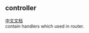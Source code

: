 ## controller
[中文文档](https://github.com/ruilisi/go-pangu/blob/master/controller/READMECN.md)<br>
contain handlers which used in router.

